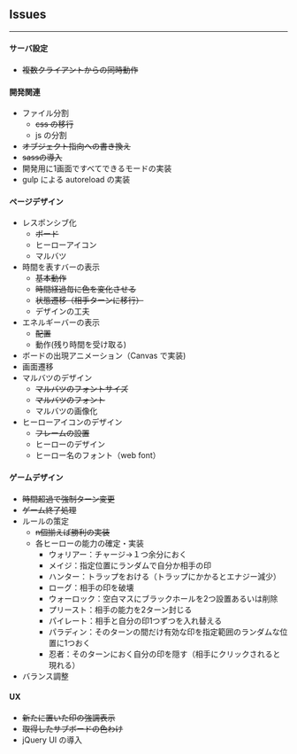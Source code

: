 ## Issues
---

#### サーバ設定
* ~~複数クライアントからの同時動作~~

#### 開発関連
* ファイル分割
  * ~~css の移行~~
  * js の分割
* ~~オブジェクト指向への書き換え~~
* ~~sassの導入~~
* 開発用に1画面ですべてできるモードの実装
* gulp による autoreload の実装

#### ページデザイン
* レスポンシブ化
  * ~~ボード~~
  * ヒーローアイコン
  * マルバツ
* 時間を表すバーの表示
  * ~~基本動作~~
  * ~~時間経過毎に色を変化させる~~
  * ~~状態遷移（相手ターンに移行）~~
  * デザインの工夫
* エネルギーバーの表示
  * ~~配置~~
  * 動作(残り時間を受け取る)
* ボードの出現アニメーション（Canvas で実装)
* 画面遷移
* マルバツのデザイン
  * ~~マルバツのフォントサイズ~~
  * ~~マルバツのフォント~~
  * マルバツの画像化
* ヒーローアイコンのデザイン
  * ~~フレームの設置~~
  * ヒーローのデザイン
  * ヒーロー名のフォント（web font）

#### ゲームデザイン
* ~~時間超過で強制ターン変更~~
* ~~ゲーム終了処理~~
* ルールの策定
  * ~~n個揃えば勝利の実装~~
  * 各ヒーローの能力の確定・実装
    * ウォリアー：チャージ→１つ余分におく
    * メイジ：指定位置にランダムで自分か相手の印
    * ハンター：トラップをおける（トラップにかかるとエナジー減少）
    * ローグ：相手の印を破壊
    * ウォーロック：空白マスにブラックホールを2つ設置あるいは削除
    * プリースト：相手の能力を2ターン封じる
    * パイレート：相手と自分の印1つずつを入れ替える
    * パラディン：そのターンの間だけ有効な印を指定範囲のランダムな位置に1つおく
    * 忍者：そのターンにおく自分の印を隠す（相手にクリックされると現れる）
* バランス調整

#### UX
* ~~新たに置いた印の強調表示~~
* ~~取得したサブボードの色わけ~~
* jQuery UI の導入